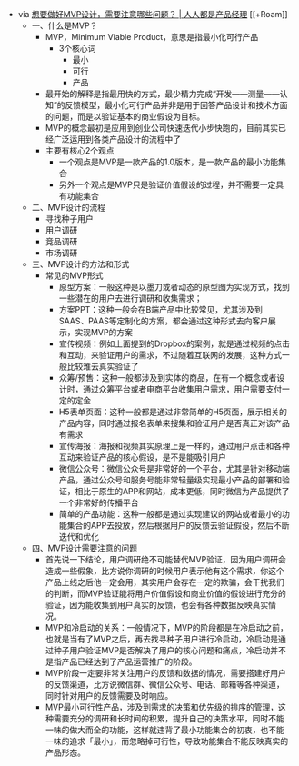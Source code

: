 - via [想要做好MVP设计，需要注意哪些问题？ | 人人都是产品经理](http://www.woshipm.com/pmd/3994223.html) [[+Roam]]
    - 一、什么是MVP？
        - MVP，Minimum Viable Product，意思是指最小化可行产品
            - 3个核心词
                - 最小
                - 可行
                - 产品
        - 最开始的解释是指最用快的方式，最少精力完成“开发——测量——认知”的反馈模型，最小化可行产品并非是用于回答产品设计和技术方面的问题，而是以验证基本的商业假设为目标。
        - MVP的概念最初是应用到创业公司快速迭代小步快跑的，目前其实已经广泛运用到各类产品设计的流程中了
        - 主要有核心2个观点
            - 一个观点是MVP是一款产品的1.0版本，是一款产品的最小功能集合
            - 另外一个观点是MVP只是验证价值假设的过程，并不需要一定具有功能集合
    - 二、MVP设计的流程
        - 寻找种子用户
        - 用户调研
        - 竞品调研
        - 市场调研
    - 三、MVP设计的方法和形式
        - 常见的MVP形式
            - 原型方案：一般这种是以墨刀或者动态的原型图为实现方式，找到一些潜在的用户去进行调研和收集需求；
            - 方案PPT：这种一般会在B端产品中比较常见，尤其涉及到SAAS、PAAS等定制化的方案，都会通过这种形式去向客户展示，实现MVP的方案
            - 宣传视频：例如上面提到的Dropbox的案例，就是通过视频的点击和互动，来验证用户的需求，不过随着互联网的发展，这种方式一般比较难去真实验证了
            - 众筹/预售：这种一般都涉及到实体的商品，在有一个概念或者设计时，通过众筹平台或者电商平台收集用户需求，用户需要支付一定的定金
            - H5表单页面：这种一般都是通过非常简单的H5页面，展示相关的产品内容，同时通过报名表单来搜集和验证用户是否真正对该产品有需求
            - 宣传海报：海报和视频其实原理上是一样的，通过用户点击和各种互动来验证产品的核心假设，是不是能吸引用户
            - 微信公众号：微信公众号是非常好的一个平台，尤其是针对移动端产品，通过公众号和服务号能非常轻量级实现最小产品的部署和验证，相比于原生的APP和网站，成本更低，同时微信为产品提供了一个非常好的传播平台
            - 简单的产品功能：这种一般都是通过实现建议的网站或者最小的功能集合的APP去投放，然后根据用户的反馈去验证假设，然后不断迭代和优化
    - 四、MVP设计需要注意的问题
        - 首先说一下结论，用户调研绝不可能替代MVP验证，因为用户调研会造成一些假象，比方说你调研的时候用户表示他有这个需求，你这个产品上线之后他一定会用，其实用户会存在一定的欺骗，会干扰我们的判断，而MVP验证能将用户价值假设和商业价值的假设进行充分的验证，因为能收集到用户真实的反馈，也会有各种数据反映真实情况。
        - MVP和冷启动的关系：一般情况下，MVP的阶段都是在冷启动之前，也就是当有了MVP之后，再去找寻种子用户进行冷启动，冷启动是通过种子用户验证MVP是否解决了用户的核心问题和痛点，冷启动并不是指产品已经达到了产品运营推广的阶段。
        - MVP阶段一定要非常关注用户的反馈和数据的情况，需要搭建好用户的反馈渠道，比方说微信群、微信公众号、电话、邮箱等各种渠道，同时针对用户的反馈需要及时响应。
        - MVP最小可行性产品，涉及到需求的决策和优先级的排序的管理，这种需要充分的调研和长时间的积累，提升自己的决策水平，同时不能一味的做大而全的功能，这样就违背了最小功能集合的初衷，也不能一味的追求「最小」，而忽略掉可行性，导致功能集合不能反映真实的产品形态。
